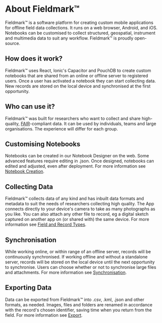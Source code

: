 # About Fieldmark™

Fieldmark™ is a software platform for creating custom mobile applications for offline field data collections. It runs on a web browser, Android, and iOS. Notebooks can be customised to collect structured, geospatial, instrument and multimedia data to suit any workflow. Fieldmark™ is proudly open-source.

## How does it work?

Fieldmark™ uses React, Ionic's Capacitor and PouchDB to create custom notebooks that are shared from an online or offline server to registered users. Once a user has activated a notebook they can start collecting data. New records are stored on the local device and synchronised at the first opportunity.

## Who can use it?

Fieldmark™ was built for researchers who want to collect and share high-quality, [FAIR](https://ardc.edu.au/resource/fair-data/)-compliant data. It can be used by individuals, teams and large organisations. The experience will differ for each group.

## Customising Notebooks

Notebooks can be created in our Notebook Designer on the web. Some advanced features require editing in .json. Once designed, notebooks can edited and adjusted, even after deployment. For more information see [Notebook Creation](intermediate/notebook-creation).

## Collecting Data

Fieldmark™ collects data of any kind and has inbuilt data formats and metadata to suit the needs of researchers collecting high quality. The App connects directly to your device's camera to take as many photographs as you like. You can also attach any other file to record, eg a digital sketch captured on another app on (or shared with) the same device. For more information see [Field and Record Types](field-record-types).

## Synchronisation

While working online, or within range of an offline server, records will be continuously synchronised. If working offline and without a standalone server, records will be stored on the local device until the next opportunity to synchronise. Users can choose whether or not to synchronise large files and attachments. For more information see [Synchronisation](synchronisation).

## Exporting Data

Data can be exported from Fieldmark™ into .csv, .kml, .json and other formats, as needed. Images, files and folders are renamed in accordance with the record's chosen identifier, saving time when you return from the field. For more information see [Export](export).
